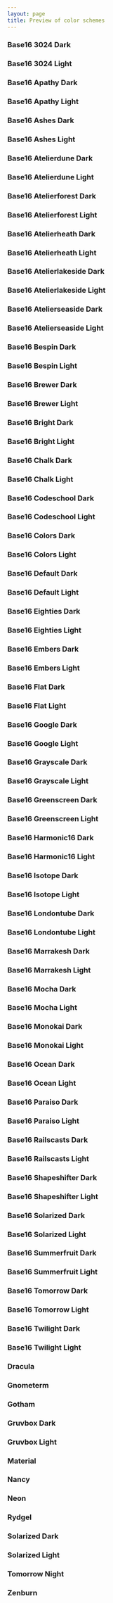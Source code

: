 ```yaml
---
layout: page
title: Preview of color schemes
---
```

<h3 id="base16-3024-dark">Base16 3024 Dark</h3>
<div class="preview-color-block">
<div class="preview-color-row">
<div class="preview-color" style="background-color:#a5a2a2"></div>
<div class="preview-color" style="background-color:#090300"></div>
<div class="preview-color" style="background-color:#db2d20"></div>
<div class="preview-color" style="background-color:#01a252"></div>
<div class="preview-color" style="background-color:#fded02"></div>
<div class="preview-color" style="background-color:#01a0e4"></div>
<div class="preview-color" style="background-color:#a16a94"></div>
<div class="preview-color" style="background-color:#b5e4f4"></div>
</div>
<div class="preview-color-row">
<div class="preview-color" style="background-color:#090300"></div>
<div class="preview-color" style="background-color:#5c5855"></div>
<div class="preview-color" style="background-color:#db2d20"></div>
<div class="preview-color" style="background-color:#01a252"></div>
<div class="preview-color" style="background-color:#fded02"></div>
<div class="preview-color" style="background-color:#01a0e4"></div>
<div class="preview-color" style="background-color:#a16a94"></div>
<div class="preview-color" style="background-color:#b5e4f4"></div>
</div>
</div>
<h3 id="base16-3024-light">Base16 3024 Light</h3>
<div class="preview-color-block">
<div class="preview-color-row">
<div class="preview-color" style="background-color:#4a4543"></div>
<div class="preview-color" style="background-color:#090300"></div>
<div class="preview-color" style="background-color:#db2d20"></div>
<div class="preview-color" style="background-color:#01a252"></div>
<div class="preview-color" style="background-color:#fded02"></div>
<div class="preview-color" style="background-color:#01a0e4"></div>
<div class="preview-color" style="background-color:#a16a94"></div>
<div class="preview-color" style="background-color:#b5e4f4"></div>
</div>
<div class="preview-color-row">
<div class="preview-color" style="background-color:#f7f7f7"></div>
<div class="preview-color" style="background-color:#5c5855"></div>
<div class="preview-color" style="background-color:#db2d20"></div>
<div class="preview-color" style="background-color:#01a252"></div>
<div class="preview-color" style="background-color:#fded02"></div>
<div class="preview-color" style="background-color:#01a0e4"></div>
<div class="preview-color" style="background-color:#a16a94"></div>
<div class="preview-color" style="background-color:#b5e4f4"></div>
</div>
</div>
<h3 id="base16-apathy-dark">Base16 Apathy Dark</h3>
<div class="preview-color-block">
<div class="preview-color-row">
<div class="preview-color" style="background-color:#81B5AC"></div>
<div class="preview-color" style="background-color:#031A16"></div>
<div class="preview-color" style="background-color:#3E9688"></div>
<div class="preview-color" style="background-color:#883E96"></div>
<div class="preview-color" style="background-color:#3E4C96"></div>
<div class="preview-color" style="background-color:#96883E"></div>
<div class="preview-color" style="background-color:#4C963E"></div>
<div class="preview-color" style="background-color:#963E4C"></div>
</div>
<div class="preview-color-row">
<div class="preview-color" style="background-color:#031A16"></div>
<div class="preview-color" style="background-color:#2B685E"></div>
<div class="preview-color" style="background-color:#3E9688"></div>
<div class="preview-color" style="background-color:#883E96"></div>
<div class="preview-color" style="background-color:#3E4C96"></div>
<div class="preview-color" style="background-color:#96883E"></div>
<div class="preview-color" style="background-color:#4C963E"></div>
<div class="preview-color" style="background-color:#963E4C"></div>
</div>
</div>
<h3 id="base16-apathy-light">Base16 Apathy Light</h3>
<div class="preview-color-block">
<div class="preview-color-row">
<div class="preview-color" style="background-color:#184E45"></div>
<div class="preview-color" style="background-color:#031A16"></div>
<div class="preview-color" style="background-color:#3E9688"></div>
<div class="preview-color" style="background-color:#883E96"></div>
<div class="preview-color" style="background-color:#3E4C96"></div>
<div class="preview-color" style="background-color:#96883E"></div>
<div class="preview-color" style="background-color:#4C963E"></div>
<div class="preview-color" style="background-color:#963E4C"></div>
</div>
<div class="preview-color-row">
<div class="preview-color" style="background-color:#D2E7E4"></div>
<div class="preview-color" style="background-color:#2B685E"></div>
<div class="preview-color" style="background-color:#3E9688"></div>
<div class="preview-color" style="background-color:#883E96"></div>
<div class="preview-color" style="background-color:#3E4C96"></div>
<div class="preview-color" style="background-color:#96883E"></div>
<div class="preview-color" style="background-color:#4C963E"></div>
<div class="preview-color" style="background-color:#963E4C"></div>
</div>
</div>
<h3 id="base16-ashes-dark">Base16 Ashes Dark</h3>
<div class="preview-color-block">
<div class="preview-color-row">
<div class="preview-color" style="background-color:#C7CCD1"></div>
<div class="preview-color" style="background-color:#1C2023"></div>
<div class="preview-color" style="background-color:#C7AE95"></div>
<div class="preview-color" style="background-color:#95C7AE"></div>
<div class="preview-color" style="background-color:#AEC795"></div>
<div class="preview-color" style="background-color:#AE95C7"></div>
<div class="preview-color" style="background-color:#C795AE"></div>
<div class="preview-color" style="background-color:#95AEC7"></div>
</div>
<div class="preview-color-row">
<div class="preview-color" style="background-color:#1C2023"></div>
<div class="preview-color" style="background-color:#747C84"></div>
<div class="preview-color" style="background-color:#C7AE95"></div>
<div class="preview-color" style="background-color:#95C7AE"></div>
<div class="preview-color" style="background-color:#AEC795"></div>
<div class="preview-color" style="background-color:#AE95C7"></div>
<div class="preview-color" style="background-color:#C795AE"></div>
<div class="preview-color" style="background-color:#95AEC7"></div>
</div>
</div>
<h3 id="base16-ashes-light">Base16 Ashes Light</h3>
<div class="preview-color-block">
<div class="preview-color-row">
<div class="preview-color" style="background-color:#565E65"></div>
<div class="preview-color" style="background-color:#1C2023"></div>
<div class="preview-color" style="background-color:#C7AE95"></div>
<div class="preview-color" style="background-color:#95C7AE"></div>
<div class="preview-color" style="background-color:#AEC795"></div>
<div class="preview-color" style="background-color:#AE95C7"></div>
<div class="preview-color" style="background-color:#C795AE"></div>
<div class="preview-color" style="background-color:#95AEC7"></div>
</div>
<div class="preview-color-row">
<div class="preview-color" style="background-color:#F3F4F5"></div>
<div class="preview-color" style="background-color:#747C84"></div>
<div class="preview-color" style="background-color:#C7AE95"></div>
<div class="preview-color" style="background-color:#95C7AE"></div>
<div class="preview-color" style="background-color:#AEC795"></div>
<div class="preview-color" style="background-color:#AE95C7"></div>
<div class="preview-color" style="background-color:#C795AE"></div>
<div class="preview-color" style="background-color:#95AEC7"></div>
</div>
</div>
<h3 id="base16-atelierdune-dark">Base16 Atelierdune Dark</h3>
<div class="preview-color-block">
<div class="preview-color-row">
<div class="preview-color" style="background-color:#a6a28c"></div>
<div class="preview-color" style="background-color:#20201d"></div>
<div class="preview-color" style="background-color:#d73737"></div>
<div class="preview-color" style="background-color:#60ac39"></div>
<div class="preview-color" style="background-color:#cfb017"></div>
<div class="preview-color" style="background-color:#6684e1"></div>
<div class="preview-color" style="background-color:#b854d4"></div>
<div class="preview-color" style="background-color:#1fad83"></div>
</div>
<div class="preview-color-row">
<div class="preview-color" style="background-color:#20201d"></div>
<div class="preview-color" style="background-color:#7d7a68"></div>
<div class="preview-color" style="background-color:#d73737"></div>
<div class="preview-color" style="background-color:#60ac39"></div>
<div class="preview-color" style="background-color:#cfb017"></div>
<div class="preview-color" style="background-color:#6684e1"></div>
<div class="preview-color" style="background-color:#b854d4"></div>
<div class="preview-color" style="background-color:#1fad83"></div>
</div>
</div>
<h3 id="base16-atelierdune-light">Base16 Atelierdune Light</h3>
<div class="preview-color-block">
<div class="preview-color-row">
<div class="preview-color" style="background-color:#6e6b5e"></div>
<div class="preview-color" style="background-color:#20201d"></div>
<div class="preview-color" style="background-color:#d73737"></div>
<div class="preview-color" style="background-color:#60ac39"></div>
<div class="preview-color" style="background-color:#cfb017"></div>
<div class="preview-color" style="background-color:#6684e1"></div>
<div class="preview-color" style="background-color:#b854d4"></div>
<div class="preview-color" style="background-color:#1fad83"></div>
</div>
<div class="preview-color-row">
<div class="preview-color" style="background-color:#fefbec"></div>
<div class="preview-color" style="background-color:#7d7a68"></div>
<div class="preview-color" style="background-color:#d73737"></div>
<div class="preview-color" style="background-color:#60ac39"></div>
<div class="preview-color" style="background-color:#cfb017"></div>
<div class="preview-color" style="background-color:#6684e1"></div>
<div class="preview-color" style="background-color:#b854d4"></div>
<div class="preview-color" style="background-color:#1fad83"></div>
</div>
</div>
<h3 id="base16-atelierforest-dark">Base16 Atelierforest Dark</h3>
<div class="preview-color-block">
<div class="preview-color-row">
<div class="preview-color" style="background-color:#a8a19f"></div>
<div class="preview-color" style="background-color:#1b1918"></div>
<div class="preview-color" style="background-color:#f22c40"></div>
<div class="preview-color" style="background-color:#5ab738"></div>
<div class="preview-color" style="background-color:#d5911a"></div>
<div class="preview-color" style="background-color:#407ee7"></div>
<div class="preview-color" style="background-color:#6666ea"></div>
<div class="preview-color" style="background-color:#00ad9c"></div>
</div>
<div class="preview-color-row">
<div class="preview-color" style="background-color:#1b1918"></div>
<div class="preview-color" style="background-color:#766e6b"></div>
<div class="preview-color" style="background-color:#f22c40"></div>
<div class="preview-color" style="background-color:#5ab738"></div>
<div class="preview-color" style="background-color:#d5911a"></div>
<div class="preview-color" style="background-color:#407ee7"></div>
<div class="preview-color" style="background-color:#6666ea"></div>
<div class="preview-color" style="background-color:#00ad9c"></div>
</div>
</div>
<h3 id="base16-atelierforest-light">Base16 Atelierforest Light</h3>
<div class="preview-color-block">
<div class="preview-color-row">
<div class="preview-color" style="background-color:#68615e"></div>
<div class="preview-color" style="background-color:#1b1918"></div>
<div class="preview-color" style="background-color:#f22c40"></div>
<div class="preview-color" style="background-color:#5ab738"></div>
<div class="preview-color" style="background-color:#d5911a"></div>
<div class="preview-color" style="background-color:#407ee7"></div>
<div class="preview-color" style="background-color:#6666ea"></div>
<div class="preview-color" style="background-color:#00ad9c"></div>
</div>
<div class="preview-color-row">
<div class="preview-color" style="background-color:#f1efee"></div>
<div class="preview-color" style="background-color:#766e6b"></div>
<div class="preview-color" style="background-color:#f22c40"></div>
<div class="preview-color" style="background-color:#5ab738"></div>
<div class="preview-color" style="background-color:#d5911a"></div>
<div class="preview-color" style="background-color:#407ee7"></div>
<div class="preview-color" style="background-color:#6666ea"></div>
<div class="preview-color" style="background-color:#00ad9c"></div>
</div>
</div>
<h3 id="base16-atelierheath-dark">Base16 Atelierheath Dark</h3>
<div class="preview-color-block">
<div class="preview-color-row">
<div class="preview-color" style="background-color:#ab9bab"></div>
<div class="preview-color" style="background-color:#1b181b"></div>
<div class="preview-color" style="background-color:#ca402b"></div>
<div class="preview-color" style="background-color:#379a37"></div>
<div class="preview-color" style="background-color:#bb8a35"></div>
<div class="preview-color" style="background-color:#516aec"></div>
<div class="preview-color" style="background-color:#7b59c0"></div>
<div class="preview-color" style="background-color:#159393"></div>
</div>
<div class="preview-color-row">
<div class="preview-color" style="background-color:#1b181b"></div>
<div class="preview-color" style="background-color:#776977"></div>
<div class="preview-color" style="background-color:#ca402b"></div>
<div class="preview-color" style="background-color:#379a37"></div>
<div class="preview-color" style="background-color:#bb8a35"></div>
<div class="preview-color" style="background-color:#516aec"></div>
<div class="preview-color" style="background-color:#7b59c0"></div>
<div class="preview-color" style="background-color:#159393"></div>
</div>
</div>
<h3 id="base16-atelierheath-light">Base16 Atelierheath Light</h3>
<div class="preview-color-block">
<div class="preview-color-row">
<div class="preview-color" style="background-color:#695d69"></div>
<div class="preview-color" style="background-color:#1b181b"></div>
<div class="preview-color" style="background-color:#ca402b"></div>
<div class="preview-color" style="background-color:#379a37"></div>
<div class="preview-color" style="background-color:#bb8a35"></div>
<div class="preview-color" style="background-color:#516aec"></div>
<div class="preview-color" style="background-color:#7b59c0"></div>
<div class="preview-color" style="background-color:#159393"></div>
</div>
<div class="preview-color-row">
<div class="preview-color" style="background-color:#f7f3f7"></div>
<div class="preview-color" style="background-color:#776977"></div>
<div class="preview-color" style="background-color:#ca402b"></div>
<div class="preview-color" style="background-color:#379a37"></div>
<div class="preview-color" style="background-color:#bb8a35"></div>
<div class="preview-color" style="background-color:#516aec"></div>
<div class="preview-color" style="background-color:#7b59c0"></div>
<div class="preview-color" style="background-color:#159393"></div>
</div>
</div>
<h3 id="base16-atelierlakeside-dark">Base16 Atelierlakeside Dark</h3>
<div class="preview-color-block">
<div class="preview-color-row">
<div class="preview-color" style="background-color:#7ea2b4"></div>
<div class="preview-color" style="background-color:#161b1d"></div>
<div class="preview-color" style="background-color:#d22d72"></div>
<div class="preview-color" style="background-color:#568c3b"></div>
<div class="preview-color" style="background-color:#8a8a0f"></div>
<div class="preview-color" style="background-color:#257fad"></div>
<div class="preview-color" style="background-color:#5d5db1"></div>
<div class="preview-color" style="background-color:#2d8f6f"></div>
</div>
<div class="preview-color-row">
<div class="preview-color" style="background-color:#161b1d"></div>
<div class="preview-color" style="background-color:#5a7b8c"></div>
<div class="preview-color" style="background-color:#d22d72"></div>
<div class="preview-color" style="background-color:#568c3b"></div>
<div class="preview-color" style="background-color:#8a8a0f"></div>
<div class="preview-color" style="background-color:#257fad"></div>
<div class="preview-color" style="background-color:#5d5db1"></div>
<div class="preview-color" style="background-color:#2d8f6f"></div>
</div>
</div>
<h3 id="base16-atelierlakeside-light">Base16 Atelierlakeside Light</h3>
<div class="preview-color-block">
<div class="preview-color-row">
<div class="preview-color" style="background-color:#516d7b"></div>
<div class="preview-color" style="background-color:#161b1d"></div>
<div class="preview-color" style="background-color:#d22d72"></div>
<div class="preview-color" style="background-color:#568c3b"></div>
<div class="preview-color" style="background-color:#8a8a0f"></div>
<div class="preview-color" style="background-color:#257fad"></div>
<div class="preview-color" style="background-color:#5d5db1"></div>
<div class="preview-color" style="background-color:#2d8f6f"></div>
</div>
<div class="preview-color-row">
<div class="preview-color" style="background-color:#ebf8ff"></div>
<div class="preview-color" style="background-color:#5a7b8c"></div>
<div class="preview-color" style="background-color:#d22d72"></div>
<div class="preview-color" style="background-color:#568c3b"></div>
<div class="preview-color" style="background-color:#8a8a0f"></div>
<div class="preview-color" style="background-color:#257fad"></div>
<div class="preview-color" style="background-color:#5d5db1"></div>
<div class="preview-color" style="background-color:#2d8f6f"></div>
</div>
</div>
<h3 id="base16-atelierseaside-dark">Base16 Atelierseaside Dark</h3>
<div class="preview-color-block">
<div class="preview-color-row">
<div class="preview-color" style="background-color:#8ca68c"></div>
<div class="preview-color" style="background-color:#131513"></div>
<div class="preview-color" style="background-color:#e6193c"></div>
<div class="preview-color" style="background-color:#29a329"></div>
<div class="preview-color" style="background-color:#c3c322"></div>
<div class="preview-color" style="background-color:#3d62f5"></div>
<div class="preview-color" style="background-color:#ad2bee"></div>
<div class="preview-color" style="background-color:#1999b3"></div>
</div>
<div class="preview-color-row">
<div class="preview-color" style="background-color:#131513"></div>
<div class="preview-color" style="background-color:#687d68"></div>
<div class="preview-color" style="background-color:#e6193c"></div>
<div class="preview-color" style="background-color:#29a329"></div>
<div class="preview-color" style="background-color:#c3c322"></div>
<div class="preview-color" style="background-color:#3d62f5"></div>
<div class="preview-color" style="background-color:#ad2bee"></div>
<div class="preview-color" style="background-color:#1999b3"></div>
</div>
</div>
<h3 id="base16-atelierseaside-light">Base16 Atelierseaside Light</h3>
<div class="preview-color-block">
<div class="preview-color-row">
<div class="preview-color" style="background-color:#5e6e5e"></div>
<div class="preview-color" style="background-color:#131513"></div>
<div class="preview-color" style="background-color:#e6193c"></div>
<div class="preview-color" style="background-color:#29a329"></div>
<div class="preview-color" style="background-color:#c3c322"></div>
<div class="preview-color" style="background-color:#3d62f5"></div>
<div class="preview-color" style="background-color:#ad2bee"></div>
<div class="preview-color" style="background-color:#1999b3"></div>
</div>
<div class="preview-color-row">
<div class="preview-color" style="background-color:#f0fff0"></div>
<div class="preview-color" style="background-color:#687d68"></div>
<div class="preview-color" style="background-color:#e6193c"></div>
<div class="preview-color" style="background-color:#29a329"></div>
<div class="preview-color" style="background-color:#c3c322"></div>
<div class="preview-color" style="background-color:#3d62f5"></div>
<div class="preview-color" style="background-color:#ad2bee"></div>
<div class="preview-color" style="background-color:#1999b3"></div>
</div>
</div>
<h3 id="base16-bespin-dark">Base16 Bespin Dark</h3>
<div class="preview-color-block">
<div class="preview-color-row">
<div class="preview-color" style="background-color:#8a8986"></div>
<div class="preview-color" style="background-color:#28211c"></div>
<div class="preview-color" style="background-color:#cf6a4c"></div>
<div class="preview-color" style="background-color:#54be0d"></div>
<div class="preview-color" style="background-color:#f9ee98"></div>
<div class="preview-color" style="background-color:#5ea6ea"></div>
<div class="preview-color" style="background-color:#9b859d"></div>
<div class="preview-color" style="background-color:#afc4db"></div>
</div>
<div class="preview-color-row">
<div class="preview-color" style="background-color:#28211c"></div>
<div class="preview-color" style="background-color:#666666"></div>
<div class="preview-color" style="background-color:#cf6a4c"></div>
<div class="preview-color" style="background-color:#54be0d"></div>
<div class="preview-color" style="background-color:#f9ee98"></div>
<div class="preview-color" style="background-color:#5ea6ea"></div>
<div class="preview-color" style="background-color:#9b859d"></div>
<div class="preview-color" style="background-color:#afc4db"></div>
</div>
</div>
<h3 id="base16-bespin-light">Base16 Bespin Light</h3>
<div class="preview-color-block">
<div class="preview-color-row">
<div class="preview-color" style="background-color:#5e5d5c"></div>
<div class="preview-color" style="background-color:#28211c"></div>
<div class="preview-color" style="background-color:#cf6a4c"></div>
<div class="preview-color" style="background-color:#54be0d"></div>
<div class="preview-color" style="background-color:#f9ee98"></div>
<div class="preview-color" style="background-color:#5ea6ea"></div>
<div class="preview-color" style="background-color:#9b859d"></div>
<div class="preview-color" style="background-color:#afc4db"></div>
</div>
<div class="preview-color-row">
<div class="preview-color" style="background-color:#baae9e"></div>
<div class="preview-color" style="background-color:#666666"></div>
<div class="preview-color" style="background-color:#cf6a4c"></div>
<div class="preview-color" style="background-color:#54be0d"></div>
<div class="preview-color" style="background-color:#f9ee98"></div>
<div class="preview-color" style="background-color:#5ea6ea"></div>
<div class="preview-color" style="background-color:#9b859d"></div>
<div class="preview-color" style="background-color:#afc4db"></div>
</div>
</div>
<h3 id="base16-brewer-dark">Base16 Brewer Dark</h3>
<div class="preview-color-block">
<div class="preview-color-row">
<div class="preview-color" style="background-color:#b7b8b9"></div>
<div class="preview-color" style="background-color:#0c0d0e"></div>
<div class="preview-color" style="background-color:#e31a1c"></div>
<div class="preview-color" style="background-color:#31a354"></div>
<div class="preview-color" style="background-color:#dca060"></div>
<div class="preview-color" style="background-color:#3182bd"></div>
<div class="preview-color" style="background-color:#756bb1"></div>
<div class="preview-color" style="background-color:#80b1d3"></div>
</div>
<div class="preview-color-row">
<div class="preview-color" style="background-color:#0c0d0e"></div>
<div class="preview-color" style="background-color:#737475"></div>
<div class="preview-color" style="background-color:#e31a1c"></div>
<div class="preview-color" style="background-color:#31a354"></div>
<div class="preview-color" style="background-color:#dca060"></div>
<div class="preview-color" style="background-color:#3182bd"></div>
<div class="preview-color" style="background-color:#756bb1"></div>
<div class="preview-color" style="background-color:#80b1d3"></div>
</div>
</div>
<h3 id="base16-brewer-light">Base16 Brewer Light</h3>
<div class="preview-color-block">
<div class="preview-color-row">
<div class="preview-color" style="background-color:#515253"></div>
<div class="preview-color" style="background-color:#0c0d0e"></div>
<div class="preview-color" style="background-color:#e31a1c"></div>
<div class="preview-color" style="background-color:#31a354"></div>
<div class="preview-color" style="background-color:#dca060"></div>
<div class="preview-color" style="background-color:#3182bd"></div>
<div class="preview-color" style="background-color:#756bb1"></div>
<div class="preview-color" style="background-color:#80b1d3"></div>
</div>
<div class="preview-color-row">
<div class="preview-color" style="background-color:#fcfdfe"></div>
<div class="preview-color" style="background-color:#737475"></div>
<div class="preview-color" style="background-color:#e31a1c"></div>
<div class="preview-color" style="background-color:#31a354"></div>
<div class="preview-color" style="background-color:#dca060"></div>
<div class="preview-color" style="background-color:#3182bd"></div>
<div class="preview-color" style="background-color:#756bb1"></div>
<div class="preview-color" style="background-color:#80b1d3"></div>
</div>
</div>
<h3 id="base16-bright-dark">Base16 Bright Dark</h3>
<div class="preview-color-block">
<div class="preview-color-row">
<div class="preview-color" style="background-color:#e0e0e0"></div>
<div class="preview-color" style="background-color:#000000"></div>
<div class="preview-color" style="background-color:#fb0120"></div>
<div class="preview-color" style="background-color:#a1c659"></div>
<div class="preview-color" style="background-color:#fda331"></div>
<div class="preview-color" style="background-color:#6fb3d2"></div>
<div class="preview-color" style="background-color:#d381c3"></div>
<div class="preview-color" style="background-color:#76c7b7"></div>
</div>
<div class="preview-color-row">
<div class="preview-color" style="background-color:#000000"></div>
<div class="preview-color" style="background-color:#b0b0b0"></div>
<div class="preview-color" style="background-color:#fb0120"></div>
<div class="preview-color" style="background-color:#a1c659"></div>
<div class="preview-color" style="background-color:#fda331"></div>
<div class="preview-color" style="background-color:#6fb3d2"></div>
<div class="preview-color" style="background-color:#d381c3"></div>
<div class="preview-color" style="background-color:#76c7b7"></div>
</div>
</div>
<h3 id="base16-bright-light">Base16 Bright Light</h3>
<div class="preview-color-block">
<div class="preview-color-row">
<div class="preview-color" style="background-color:#505050"></div>
<div class="preview-color" style="background-color:#000000"></div>
<div class="preview-color" style="background-color:#fb0120"></div>
<div class="preview-color" style="background-color:#a1c659"></div>
<div class="preview-color" style="background-color:#fda331"></div>
<div class="preview-color" style="background-color:#6fb3d2"></div>
<div class="preview-color" style="background-color:#d381c3"></div>
<div class="preview-color" style="background-color:#76c7b7"></div>
</div>
<div class="preview-color-row">
<div class="preview-color" style="background-color:#ffffff"></div>
<div class="preview-color" style="background-color:#b0b0b0"></div>
<div class="preview-color" style="background-color:#fb0120"></div>
<div class="preview-color" style="background-color:#a1c659"></div>
<div class="preview-color" style="background-color:#fda331"></div>
<div class="preview-color" style="background-color:#6fb3d2"></div>
<div class="preview-color" style="background-color:#d381c3"></div>
<div class="preview-color" style="background-color:#76c7b7"></div>
</div>
</div>
<h3 id="base16-chalk-dark">Base16 Chalk Dark</h3>
<div class="preview-color-block">
<div class="preview-color-row">
<div class="preview-color" style="background-color:#d0d0d0"></div>
<div class="preview-color" style="background-color:#151515"></div>
<div class="preview-color" style="background-color:#fb9fb1"></div>
<div class="preview-color" style="background-color:#acc267"></div>
<div class="preview-color" style="background-color:#ddb26f"></div>
<div class="preview-color" style="background-color:#6fc2ef"></div>
<div class="preview-color" style="background-color:#e1a3ee"></div>
<div class="preview-color" style="background-color:#12cfc0"></div>
</div>
<div class="preview-color-row">
<div class="preview-color" style="background-color:#151515"></div>
<div class="preview-color" style="background-color:#505050"></div>
<div class="preview-color" style="background-color:#fb9fb1"></div>
<div class="preview-color" style="background-color:#acc267"></div>
<div class="preview-color" style="background-color:#ddb26f"></div>
<div class="preview-color" style="background-color:#6fc2ef"></div>
<div class="preview-color" style="background-color:#e1a3ee"></div>
<div class="preview-color" style="background-color:#12cfc0"></div>
</div>
</div>
<h3 id="base16-chalk-light">Base16 Chalk Light</h3>
<div class="preview-color-block">
<div class="preview-color-row">
<div class="preview-color" style="background-color:#303030"></div>
<div class="preview-color" style="background-color:#151515"></div>
<div class="preview-color" style="background-color:#fb9fb1"></div>
<div class="preview-color" style="background-color:#acc267"></div>
<div class="preview-color" style="background-color:#ddb26f"></div>
<div class="preview-color" style="background-color:#6fc2ef"></div>
<div class="preview-color" style="background-color:#e1a3ee"></div>
<div class="preview-color" style="background-color:#12cfc0"></div>
</div>
<div class="preview-color-row">
<div class="preview-color" style="background-color:#f5f5f5"></div>
<div class="preview-color" style="background-color:#505050"></div>
<div class="preview-color" style="background-color:#fb9fb1"></div>
<div class="preview-color" style="background-color:#acc267"></div>
<div class="preview-color" style="background-color:#ddb26f"></div>
<div class="preview-color" style="background-color:#6fc2ef"></div>
<div class="preview-color" style="background-color:#e1a3ee"></div>
<div class="preview-color" style="background-color:#12cfc0"></div>
</div>
</div>
<h3 id="base16-codeschool-dark">Base16 Codeschool Dark</h3>
<div class="preview-color-block">
<div class="preview-color-row">
<div class="preview-color" style="background-color:#9ea7a6"></div>
<div class="preview-color" style="background-color:#232c31"></div>
<div class="preview-color" style="background-color:#2a5491"></div>
<div class="preview-color" style="background-color:#237986"></div>
<div class="preview-color" style="background-color:#a03b1e"></div>
<div class="preview-color" style="background-color:#484d79"></div>
<div class="preview-color" style="background-color:#c59820"></div>
<div class="preview-color" style="background-color:#b02f30"></div>
</div>
<div class="preview-color-row">
<div class="preview-color" style="background-color:#232c31"></div>
<div class="preview-color" style="background-color:#3f4944"></div>
<div class="preview-color" style="background-color:#2a5491"></div>
<div class="preview-color" style="background-color:#237986"></div>
<div class="preview-color" style="background-color:#a03b1e"></div>
<div class="preview-color" style="background-color:#484d79"></div>
<div class="preview-color" style="background-color:#c59820"></div>
<div class="preview-color" style="background-color:#b02f30"></div>
</div>
</div>
<h3 id="base16-codeschool-light">Base16 Codeschool Light</h3>
<div class="preview-color-block">
<div class="preview-color-row">
<div class="preview-color" style="background-color:#2a343a"></div>
<div class="preview-color" style="background-color:#232c31"></div>
<div class="preview-color" style="background-color:#2a5491"></div>
<div class="preview-color" style="background-color:#237986"></div>
<div class="preview-color" style="background-color:#a03b1e"></div>
<div class="preview-color" style="background-color:#484d79"></div>
<div class="preview-color" style="background-color:#c59820"></div>
<div class="preview-color" style="background-color:#b02f30"></div>
</div>
<div class="preview-color-row">
<div class="preview-color" style="background-color:#b5d8f6"></div>
<div class="preview-color" style="background-color:#3f4944"></div>
<div class="preview-color" style="background-color:#2a5491"></div>
<div class="preview-color" style="background-color:#237986"></div>
<div class="preview-color" style="background-color:#a03b1e"></div>
<div class="preview-color" style="background-color:#484d79"></div>
<div class="preview-color" style="background-color:#c59820"></div>
<div class="preview-color" style="background-color:#b02f30"></div>
</div>
</div>
<h3 id="base16-colors-dark">Base16 Colors Dark</h3>
<div class="preview-color-block">
<div class="preview-color-row">
<div class="preview-color" style="background-color:#bbbbbb"></div>
<div class="preview-color" style="background-color:#111111"></div>
<div class="preview-color" style="background-color:#ff4136"></div>
<div class="preview-color" style="background-color:#2ecc40"></div>
<div class="preview-color" style="background-color:#ffdc00"></div>
<div class="preview-color" style="background-color:#0074d9"></div>
<div class="preview-color" style="background-color:#b10dc9"></div>
<div class="preview-color" style="background-color:#7fdbff"></div>
</div>
<div class="preview-color-row">
<div class="preview-color" style="background-color:#111111"></div>
<div class="preview-color" style="background-color:#777777"></div>
<div class="preview-color" style="background-color:#ff4136"></div>
<div class="preview-color" style="background-color:#2ecc40"></div>
<div class="preview-color" style="background-color:#ffdc00"></div>
<div class="preview-color" style="background-color:#0074d9"></div>
<div class="preview-color" style="background-color:#b10dc9"></div>
<div class="preview-color" style="background-color:#7fdbff"></div>
</div>
</div>
<h3 id="base16-colors-light">Base16 Colors Light</h3>
<div class="preview-color-block">
<div class="preview-color-row">
<div class="preview-color" style="background-color:#555555"></div>
<div class="preview-color" style="background-color:#111111"></div>
<div class="preview-color" style="background-color:#ff4136"></div>
<div class="preview-color" style="background-color:#2ecc40"></div>
<div class="preview-color" style="background-color:#ffdc00"></div>
<div class="preview-color" style="background-color:#0074d9"></div>
<div class="preview-color" style="background-color:#b10dc9"></div>
<div class="preview-color" style="background-color:#7fdbff"></div>
</div>
<div class="preview-color-row">
<div class="preview-color" style="background-color:#ffffff"></div>
<div class="preview-color" style="background-color:#777777"></div>
<div class="preview-color" style="background-color:#ff4136"></div>
<div class="preview-color" style="background-color:#2ecc40"></div>
<div class="preview-color" style="background-color:#ffdc00"></div>
<div class="preview-color" style="background-color:#0074d9"></div>
<div class="preview-color" style="background-color:#b10dc9"></div>
<div class="preview-color" style="background-color:#7fdbff"></div>
</div>
</div>
<h3 id="base16-default-dark">Base16 Default Dark</h3>
<div class="preview-color-block">
<div class="preview-color-row">
<div class="preview-color" style="background-color:#d8d8d8"></div>
<div class="preview-color" style="background-color:#181818"></div>
<div class="preview-color" style="background-color:#ab4642"></div>
<div class="preview-color" style="background-color:#a1b56c"></div>
<div class="preview-color" style="background-color:#f7ca88"></div>
<div class="preview-color" style="background-color:#7cafc2"></div>
<div class="preview-color" style="background-color:#ba8baf"></div>
<div class="preview-color" style="background-color:#86c1b9"></div>
</div>
<div class="preview-color-row">
<div class="preview-color" style="background-color:#181818"></div>
<div class="preview-color" style="background-color:#585858"></div>
<div class="preview-color" style="background-color:#ab4642"></div>
<div class="preview-color" style="background-color:#a1b56c"></div>
<div class="preview-color" style="background-color:#f7ca88"></div>
<div class="preview-color" style="background-color:#7cafc2"></div>
<div class="preview-color" style="background-color:#ba8baf"></div>
<div class="preview-color" style="background-color:#86c1b9"></div>
</div>
</div>
<h3 id="base16-default-light">Base16 Default Light</h3>
<div class="preview-color-block">
<div class="preview-color-row">
<div class="preview-color" style="background-color:#383838"></div>
<div class="preview-color" style="background-color:#181818"></div>
<div class="preview-color" style="background-color:#ab4642"></div>
<div class="preview-color" style="background-color:#a1b56c"></div>
<div class="preview-color" style="background-color:#f7ca88"></div>
<div class="preview-color" style="background-color:#7cafc2"></div>
<div class="preview-color" style="background-color:#ba8baf"></div>
<div class="preview-color" style="background-color:#86c1b9"></div>
</div>
<div class="preview-color-row">
<div class="preview-color" style="background-color:#f8f8f8"></div>
<div class="preview-color" style="background-color:#585858"></div>
<div class="preview-color" style="background-color:#ab4642"></div>
<div class="preview-color" style="background-color:#a1b56c"></div>
<div class="preview-color" style="background-color:#f7ca88"></div>
<div class="preview-color" style="background-color:#7cafc2"></div>
<div class="preview-color" style="background-color:#ba8baf"></div>
<div class="preview-color" style="background-color:#86c1b9"></div>
</div>
</div>
<h3 id="base16-eighties-dark">Base16 Eighties Dark</h3>
<div class="preview-color-block">
<div class="preview-color-row">
<div class="preview-color" style="background-color:#d3d0c8"></div>
<div class="preview-color" style="background-color:#2d2d2d"></div>
<div class="preview-color" style="background-color:#f2777a"></div>
<div class="preview-color" style="background-color:#99cc99"></div>
<div class="preview-color" style="background-color:#ffcc66"></div>
<div class="preview-color" style="background-color:#6699cc"></div>
<div class="preview-color" style="background-color:#cc99cc"></div>
<div class="preview-color" style="background-color:#66cccc"></div>
</div>
<div class="preview-color-row">
<div class="preview-color" style="background-color:#2d2d2d"></div>
<div class="preview-color" style="background-color:#747369"></div>
<div class="preview-color" style="background-color:#f2777a"></div>
<div class="preview-color" style="background-color:#99cc99"></div>
<div class="preview-color" style="background-color:#ffcc66"></div>
<div class="preview-color" style="background-color:#6699cc"></div>
<div class="preview-color" style="background-color:#cc99cc"></div>
<div class="preview-color" style="background-color:#66cccc"></div>
</div>
</div>
<h3 id="base16-eighties-light">Base16 Eighties Light</h3>
<div class="preview-color-block">
<div class="preview-color-row">
<div class="preview-color" style="background-color:#515151"></div>
<div class="preview-color" style="background-color:#2d2d2d"></div>
<div class="preview-color" style="background-color:#f2777a"></div>
<div class="preview-color" style="background-color:#99cc99"></div>
<div class="preview-color" style="background-color:#ffcc66"></div>
<div class="preview-color" style="background-color:#6699cc"></div>
<div class="preview-color" style="background-color:#cc99cc"></div>
<div class="preview-color" style="background-color:#66cccc"></div>
</div>
<div class="preview-color-row">
<div class="preview-color" style="background-color:#f2f0ec"></div>
<div class="preview-color" style="background-color:#747369"></div>
<div class="preview-color" style="background-color:#f2777a"></div>
<div class="preview-color" style="background-color:#99cc99"></div>
<div class="preview-color" style="background-color:#ffcc66"></div>
<div class="preview-color" style="background-color:#6699cc"></div>
<div class="preview-color" style="background-color:#cc99cc"></div>
<div class="preview-color" style="background-color:#66cccc"></div>
</div>
</div>
<h3 id="base16-embers-dark">Base16 Embers Dark</h3>
<div class="preview-color-block">
<div class="preview-color-row">
<div class="preview-color" style="background-color:#A39A90"></div>
<div class="preview-color" style="background-color:#16130F"></div>
<div class="preview-color" style="background-color:#826D57"></div>
<div class="preview-color" style="background-color:#57826D"></div>
<div class="preview-color" style="background-color:#6D8257"></div>
<div class="preview-color" style="background-color:#6D5782"></div>
<div class="preview-color" style="background-color:#82576D"></div>
<div class="preview-color" style="background-color:#576D82"></div>
</div>
<div class="preview-color-row">
<div class="preview-color" style="background-color:#16130F"></div>
<div class="preview-color" style="background-color:#5A5047"></div>
<div class="preview-color" style="background-color:#826D57"></div>
<div class="preview-color" style="background-color:#57826D"></div>
<div class="preview-color" style="background-color:#6D8257"></div>
<div class="preview-color" style="background-color:#6D5782"></div>
<div class="preview-color" style="background-color:#82576D"></div>
<div class="preview-color" style="background-color:#576D82"></div>
</div>
</div>
<h3 id="base16-embers-light">Base16 Embers Light</h3>
<div class="preview-color-block">
<div class="preview-color-row">
<div class="preview-color" style="background-color:#433B32"></div>
<div class="preview-color" style="background-color:#16130F"></div>
<div class="preview-color" style="background-color:#826D57"></div>
<div class="preview-color" style="background-color:#57826D"></div>
<div class="preview-color" style="background-color:#6D8257"></div>
<div class="preview-color" style="background-color:#6D5782"></div>
<div class="preview-color" style="background-color:#82576D"></div>
<div class="preview-color" style="background-color:#576D82"></div>
</div>
<div class="preview-color-row">
<div class="preview-color" style="background-color:#DBD6D1"></div>
<div class="preview-color" style="background-color:#5A5047"></div>
<div class="preview-color" style="background-color:#826D57"></div>
<div class="preview-color" style="background-color:#57826D"></div>
<div class="preview-color" style="background-color:#6D8257"></div>
<div class="preview-color" style="background-color:#6D5782"></div>
<div class="preview-color" style="background-color:#82576D"></div>
<div class="preview-color" style="background-color:#576D82"></div>
</div>
</div>
<h3 id="base16-flat-dark">Base16 Flat Dark</h3>
<div class="preview-color-block">
<div class="preview-color-row">
<div class="preview-color" style="background-color:#e0e0e0"></div>
<div class="preview-color" style="background-color:#2C3E50"></div>
<div class="preview-color" style="background-color:#E74C3C"></div>
<div class="preview-color" style="background-color:#2ECC71"></div>
<div class="preview-color" style="background-color:#F1C40F"></div>
<div class="preview-color" style="background-color:#3498DB"></div>
<div class="preview-color" style="background-color:#9B59B6"></div>
<div class="preview-color" style="background-color:#1ABC9C"></div>
</div>
<div class="preview-color-row">
<div class="preview-color" style="background-color:#2C3E50"></div>
<div class="preview-color" style="background-color:#95A5A6"></div>
<div class="preview-color" style="background-color:#E74C3C"></div>
<div class="preview-color" style="background-color:#2ECC71"></div>
<div class="preview-color" style="background-color:#F1C40F"></div>
<div class="preview-color" style="background-color:#3498DB"></div>
<div class="preview-color" style="background-color:#9B59B6"></div>
<div class="preview-color" style="background-color:#1ABC9C"></div>
</div>
</div>
<h3 id="base16-flat-light">Base16 Flat Light</h3>
<div class="preview-color-block">
<div class="preview-color-row">
<div class="preview-color" style="background-color:#7F8C8D"></div>
<div class="preview-color" style="background-color:#2C3E50"></div>
<div class="preview-color" style="background-color:#E74C3C"></div>
<div class="preview-color" style="background-color:#2ECC71"></div>
<div class="preview-color" style="background-color:#F1C40F"></div>
<div class="preview-color" style="background-color:#3498DB"></div>
<div class="preview-color" style="background-color:#9B59B6"></div>
<div class="preview-color" style="background-color:#1ABC9C"></div>
</div>
<div class="preview-color-row">
<div class="preview-color" style="background-color:#ECF0F1"></div>
<div class="preview-color" style="background-color:#95A5A6"></div>
<div class="preview-color" style="background-color:#E74C3C"></div>
<div class="preview-color" style="background-color:#2ECC71"></div>
<div class="preview-color" style="background-color:#F1C40F"></div>
<div class="preview-color" style="background-color:#3498DB"></div>
<div class="preview-color" style="background-color:#9B59B6"></div>
<div class="preview-color" style="background-color:#1ABC9C"></div>
</div>
</div>
<h3 id="base16-google-dark">Base16 Google Dark</h3>
<div class="preview-color-block">
<div class="preview-color-row">
<div class="preview-color" style="background-color:#c5c8c6"></div>
<div class="preview-color" style="background-color:#1d1f21"></div>
<div class="preview-color" style="background-color:#CC342B"></div>
<div class="preview-color" style="background-color:#198844"></div>
<div class="preview-color" style="background-color:#FBA922"></div>
<div class="preview-color" style="background-color:#3971ED"></div>
<div class="preview-color" style="background-color:#A36AC7"></div>
<div class="preview-color" style="background-color:#3971ED"></div>
</div>
<div class="preview-color-row">
<div class="preview-color" style="background-color:#1d1f21"></div>
<div class="preview-color" style="background-color:#969896"></div>
<div class="preview-color" style="background-color:#CC342B"></div>
<div class="preview-color" style="background-color:#198844"></div>
<div class="preview-color" style="background-color:#FBA922"></div>
<div class="preview-color" style="background-color:#3971ED"></div>
<div class="preview-color" style="background-color:#A36AC7"></div>
<div class="preview-color" style="background-color:#3971ED"></div>
</div>
</div>
<h3 id="base16-google-light">Base16 Google Light</h3>
<div class="preview-color-block">
<div class="preview-color-row">
<div class="preview-color" style="background-color:#373b41"></div>
<div class="preview-color" style="background-color:#1d1f21"></div>
<div class="preview-color" style="background-color:#CC342B"></div>
<div class="preview-color" style="background-color:#198844"></div>
<div class="preview-color" style="background-color:#FBA922"></div>
<div class="preview-color" style="background-color:#3971ED"></div>
<div class="preview-color" style="background-color:#A36AC7"></div>
<div class="preview-color" style="background-color:#3971ED"></div>
</div>
<div class="preview-color-row">
<div class="preview-color" style="background-color:#ffffff"></div>
<div class="preview-color" style="background-color:#969896"></div>
<div class="preview-color" style="background-color:#CC342B"></div>
<div class="preview-color" style="background-color:#198844"></div>
<div class="preview-color" style="background-color:#FBA922"></div>
<div class="preview-color" style="background-color:#3971ED"></div>
<div class="preview-color" style="background-color:#A36AC7"></div>
<div class="preview-color" style="background-color:#3971ED"></div>
</div>
</div>
<h3 id="base16-grayscale-dark">Base16 Grayscale Dark</h3>
<div class="preview-color-block">
<div class="preview-color-row">
<div class="preview-color" style="background-color:#b9b9b9"></div>
<div class="preview-color" style="background-color:#101010"></div>
<div class="preview-color" style="background-color:#7c7c7c"></div>
<div class="preview-color" style="background-color:#8e8e8e"></div>
<div class="preview-color" style="background-color:#a0a0a0"></div>
<div class="preview-color" style="background-color:#686868"></div>
<div class="preview-color" style="background-color:#747474"></div>
<div class="preview-color" style="background-color:#868686"></div>
</div>
<div class="preview-color-row">
<div class="preview-color" style="background-color:#101010"></div>
<div class="preview-color" style="background-color:#525252"></div>
<div class="preview-color" style="background-color:#7c7c7c"></div>
<div class="preview-color" style="background-color:#8e8e8e"></div>
<div class="preview-color" style="background-color:#a0a0a0"></div>
<div class="preview-color" style="background-color:#686868"></div>
<div class="preview-color" style="background-color:#747474"></div>
<div class="preview-color" style="background-color:#868686"></div>
</div>
</div>
<h3 id="base16-grayscale-light">Base16 Grayscale Light</h3>
<div class="preview-color-block">
<div class="preview-color-row">
<div class="preview-color" style="background-color:#464646"></div>
<div class="preview-color" style="background-color:#101010"></div>
<div class="preview-color" style="background-color:#7c7c7c"></div>
<div class="preview-color" style="background-color:#8e8e8e"></div>
<div class="preview-color" style="background-color:#a0a0a0"></div>
<div class="preview-color" style="background-color:#686868"></div>
<div class="preview-color" style="background-color:#747474"></div>
<div class="preview-color" style="background-color:#868686"></div>
</div>
<div class="preview-color-row">
<div class="preview-color" style="background-color:#f7f7f7"></div>
<div class="preview-color" style="background-color:#525252"></div>
<div class="preview-color" style="background-color:#7c7c7c"></div>
<div class="preview-color" style="background-color:#8e8e8e"></div>
<div class="preview-color" style="background-color:#a0a0a0"></div>
<div class="preview-color" style="background-color:#686868"></div>
<div class="preview-color" style="background-color:#747474"></div>
<div class="preview-color" style="background-color:#868686"></div>
</div>
</div>
<h3 id="base16-greenscreen-dark">Base16 Greenscreen Dark</h3>
<div class="preview-color-block">
<div class="preview-color-row">
<div class="preview-color" style="background-color:#00bb00"></div>
<div class="preview-color" style="background-color:#001100"></div>
<div class="preview-color" style="background-color:#007700"></div>
<div class="preview-color" style="background-color:#00bb00"></div>
<div class="preview-color" style="background-color:#007700"></div>
<div class="preview-color" style="background-color:#009900"></div>
<div class="preview-color" style="background-color:#00bb00"></div>
<div class="preview-color" style="background-color:#005500"></div>
</div>
<div class="preview-color-row">
<div class="preview-color" style="background-color:#001100"></div>
<div class="preview-color" style="background-color:#007700"></div>
<div class="preview-color" style="background-color:#007700"></div>
<div class="preview-color" style="background-color:#00bb00"></div>
<div class="preview-color" style="background-color:#007700"></div>
<div class="preview-color" style="background-color:#009900"></div>
<div class="preview-color" style="background-color:#00bb00"></div>
<div class="preview-color" style="background-color:#005500"></div>
</div>
</div>
<h3 id="base16-greenscreen-light">Base16 Greenscreen Light</h3>
<div class="preview-color-block">
<div class="preview-color-row">
<div class="preview-color" style="background-color:#005500"></div>
<div class="preview-color" style="background-color:#001100"></div>
<div class="preview-color" style="background-color:#007700"></div>
<div class="preview-color" style="background-color:#00bb00"></div>
<div class="preview-color" style="background-color:#007700"></div>
<div class="preview-color" style="background-color:#009900"></div>
<div class="preview-color" style="background-color:#00bb00"></div>
<div class="preview-color" style="background-color:#005500"></div>
</div>
<div class="preview-color-row">
<div class="preview-color" style="background-color:#00ff00"></div>
<div class="preview-color" style="background-color:#007700"></div>
<div class="preview-color" style="background-color:#007700"></div>
<div class="preview-color" style="background-color:#00bb00"></div>
<div class="preview-color" style="background-color:#007700"></div>
<div class="preview-color" style="background-color:#009900"></div>
<div class="preview-color" style="background-color:#00bb00"></div>
<div class="preview-color" style="background-color:#005500"></div>
</div>
</div>
<h3 id="base16-harmonic16-dark">Base16 Harmonic16 Dark</h3>
<div class="preview-color-block">
<div class="preview-color-row">
<div class="preview-color" style="background-color:#cbd6e2"></div>
<div class="preview-color" style="background-color:#0b1c2c"></div>
<div class="preview-color" style="background-color:#bf8b56"></div>
<div class="preview-color" style="background-color:#56bf8b"></div>
<div class="preview-color" style="background-color:#8bbf56"></div>
<div class="preview-color" style="background-color:#8b56bf"></div>
<div class="preview-color" style="background-color:#bf568b"></div>
<div class="preview-color" style="background-color:#568bbf"></div>
</div>
<div class="preview-color-row">
<div class="preview-color" style="background-color:#0b1c2c"></div>
<div class="preview-color" style="background-color:#627e99"></div>
<div class="preview-color" style="background-color:#bf8b56"></div>
<div class="preview-color" style="background-color:#56bf8b"></div>
<div class="preview-color" style="background-color:#8bbf56"></div>
<div class="preview-color" style="background-color:#8b56bf"></div>
<div class="preview-color" style="background-color:#bf568b"></div>
<div class="preview-color" style="background-color:#568bbf"></div>
</div>
</div>
<h3 id="base16-harmonic16-light">Base16 Harmonic16 Light</h3>
<div class="preview-color-block">
<div class="preview-color-row">
<div class="preview-color" style="background-color:#405c79"></div>
<div class="preview-color" style="background-color:#0b1c2c"></div>
<div class="preview-color" style="background-color:#bf8b56"></div>
<div class="preview-color" style="background-color:#56bf8b"></div>
<div class="preview-color" style="background-color:#8bbf56"></div>
<div class="preview-color" style="background-color:#8b56bf"></div>
<div class="preview-color" style="background-color:#bf568b"></div>
<div class="preview-color" style="background-color:#568bbf"></div>
</div>
<div class="preview-color-row">
<div class="preview-color" style="background-color:#f7f9fb"></div>
<div class="preview-color" style="background-color:#627e99"></div>
<div class="preview-color" style="background-color:#bf8b56"></div>
<div class="preview-color" style="background-color:#56bf8b"></div>
<div class="preview-color" style="background-color:#8bbf56"></div>
<div class="preview-color" style="background-color:#8b56bf"></div>
<div class="preview-color" style="background-color:#bf568b"></div>
<div class="preview-color" style="background-color:#568bbf"></div>
</div>
</div>
<h3 id="base16-isotope-dark">Base16 Isotope Dark</h3>
<div class="preview-color-block">
<div class="preview-color-row">
<div class="preview-color" style="background-color:#d0d0d0"></div>
<div class="preview-color" style="background-color:#000000"></div>
<div class="preview-color" style="background-color:#ff0000"></div>
<div class="preview-color" style="background-color:#33ff00"></div>
<div class="preview-color" style="background-color:#ff0099"></div>
<div class="preview-color" style="background-color:#0066ff"></div>
<div class="preview-color" style="background-color:#cc00ff"></div>
<div class="preview-color" style="background-color:#00ffff"></div>
</div>
<div class="preview-color-row">
<div class="preview-color" style="background-color:#000000"></div>
<div class="preview-color" style="background-color:#808080"></div>
<div class="preview-color" style="background-color:#ff0000"></div>
<div class="preview-color" style="background-color:#33ff00"></div>
<div class="preview-color" style="background-color:#ff0099"></div>
<div class="preview-color" style="background-color:#0066ff"></div>
<div class="preview-color" style="background-color:#cc00ff"></div>
<div class="preview-color" style="background-color:#00ffff"></div>
</div>
</div>
<h3 id="base16-isotope-light">Base16 Isotope Light</h3>
<div class="preview-color-block">
<div class="preview-color-row">
<div class="preview-color" style="background-color:#606060"></div>
<div class="preview-color" style="background-color:#000000"></div>
<div class="preview-color" style="background-color:#ff0000"></div>
<div class="preview-color" style="background-color:#33ff00"></div>
<div class="preview-color" style="background-color:#ff0099"></div>
<div class="preview-color" style="background-color:#0066ff"></div>
<div class="preview-color" style="background-color:#cc00ff"></div>
<div class="preview-color" style="background-color:#00ffff"></div>
</div>
<div class="preview-color-row">
<div class="preview-color" style="background-color:#ffffff"></div>
<div class="preview-color" style="background-color:#808080"></div>
<div class="preview-color" style="background-color:#ff0000"></div>
<div class="preview-color" style="background-color:#33ff00"></div>
<div class="preview-color" style="background-color:#ff0099"></div>
<div class="preview-color" style="background-color:#0066ff"></div>
<div class="preview-color" style="background-color:#cc00ff"></div>
<div class="preview-color" style="background-color:#00ffff"></div>
</div>
</div>
<h3 id="base16-londontube-dark">Base16 Londontube Dark</h3>
<div class="preview-color-block">
<div class="preview-color-row">
<div class="preview-color" style="background-color:#d9d8d8"></div>
<div class="preview-color" style="background-color:#231f20"></div>
<div class="preview-color" style="background-color:#ee2e24"></div>
<div class="preview-color" style="background-color:#00853e"></div>
<div class="preview-color" style="background-color:#ffd204"></div>
<div class="preview-color" style="background-color:#009ddc"></div>
<div class="preview-color" style="background-color:#98005d"></div>
<div class="preview-color" style="background-color:#85cebc"></div>
</div>
<div class="preview-color-row">
<div class="preview-color" style="background-color:#231f20"></div>
<div class="preview-color" style="background-color:#737171"></div>
<div class="preview-color" style="background-color:#ee2e24"></div>
<div class="preview-color" style="background-color:#00853e"></div>
<div class="preview-color" style="background-color:#ffd204"></div>
<div class="preview-color" style="background-color:#009ddc"></div>
<div class="preview-color" style="background-color:#98005d"></div>
<div class="preview-color" style="background-color:#85cebc"></div>
</div>
</div>
<h3 id="base16-londontube-light">Base16 Londontube Light</h3>
<div class="preview-color-block">
<div class="preview-color-row">
<div class="preview-color" style="background-color:#5a5758"></div>
<div class="preview-color" style="background-color:#231f20"></div>
<div class="preview-color" style="background-color:#ee2e24"></div>
<div class="preview-color" style="background-color:#00853e"></div>
<div class="preview-color" style="background-color:#ffd204"></div>
<div class="preview-color" style="background-color:#009ddc"></div>
<div class="preview-color" style="background-color:#98005d"></div>
<div class="preview-color" style="background-color:#85cebc"></div>
</div>
<div class="preview-color-row">
<div class="preview-color" style="background-color:#ffffff"></div>
<div class="preview-color" style="background-color:#737171"></div>
<div class="preview-color" style="background-color:#ee2e24"></div>
<div class="preview-color" style="background-color:#00853e"></div>
<div class="preview-color" style="background-color:#ffd204"></div>
<div class="preview-color" style="background-color:#009ddc"></div>
<div class="preview-color" style="background-color:#98005d"></div>
<div class="preview-color" style="background-color:#85cebc"></div>
</div>
</div>
<h3 id="base16-marrakesh-dark">Base16 Marrakesh Dark</h3>
<div class="preview-color-block">
<div class="preview-color-row">
<div class="preview-color" style="background-color:#948e48"></div>
<div class="preview-color" style="background-color:#201602"></div>
<div class="preview-color" style="background-color:#c35359"></div>
<div class="preview-color" style="background-color:#18974e"></div>
<div class="preview-color" style="background-color:#a88339"></div>
<div class="preview-color" style="background-color:#477ca1"></div>
<div class="preview-color" style="background-color:#8868b3"></div>
<div class="preview-color" style="background-color:#75a738"></div>
</div>
<div class="preview-color-row">
<div class="preview-color" style="background-color:#201602"></div>
<div class="preview-color" style="background-color:#6c6823"></div>
<div class="preview-color" style="background-color:#c35359"></div>
<div class="preview-color" style="background-color:#18974e"></div>
<div class="preview-color" style="background-color:#a88339"></div>
<div class="preview-color" style="background-color:#477ca1"></div>
<div class="preview-color" style="background-color:#8868b3"></div>
<div class="preview-color" style="background-color:#75a738"></div>
</div>
</div>
<h3 id="base16-marrakesh-light">Base16 Marrakesh Light</h3>
<div class="preview-color-block">
<div class="preview-color-row">
<div class="preview-color" style="background-color:#5f5b17"></div>
<div class="preview-color" style="background-color:#201602"></div>
<div class="preview-color" style="background-color:#c35359"></div>
<div class="preview-color" style="background-color:#18974e"></div>
<div class="preview-color" style="background-color:#a88339"></div>
<div class="preview-color" style="background-color:#477ca1"></div>
<div class="preview-color" style="background-color:#8868b3"></div>
<div class="preview-color" style="background-color:#75a738"></div>
</div>
<div class="preview-color-row">
<div class="preview-color" style="background-color:#faf0a5"></div>
<div class="preview-color" style="background-color:#6c6823"></div>
<div class="preview-color" style="background-color:#c35359"></div>
<div class="preview-color" style="background-color:#18974e"></div>
<div class="preview-color" style="background-color:#a88339"></div>
<div class="preview-color" style="background-color:#477ca1"></div>
<div class="preview-color" style="background-color:#8868b3"></div>
<div class="preview-color" style="background-color:#75a738"></div>
</div>
</div>
<h3 id="base16-mocha-dark">Base16 Mocha Dark</h3>
<div class="preview-color-block">
<div class="preview-color-row">
<div class="preview-color" style="background-color:#d0c8c6"></div>
<div class="preview-color" style="background-color:#3B3228"></div>
<div class="preview-color" style="background-color:#cb6077"></div>
<div class="preview-color" style="background-color:#beb55b"></div>
<div class="preview-color" style="background-color:#f4bc87"></div>
<div class="preview-color" style="background-color:#8ab3b5"></div>
<div class="preview-color" style="background-color:#a89bb9"></div>
<div class="preview-color" style="background-color:#7bbda4"></div>
</div>
<div class="preview-color-row">
<div class="preview-color" style="background-color:#3B3228"></div>
<div class="preview-color" style="background-color:#7e705a"></div>
<div class="preview-color" style="background-color:#cb6077"></div>
<div class="preview-color" style="background-color:#beb55b"></div>
<div class="preview-color" style="background-color:#f4bc87"></div>
<div class="preview-color" style="background-color:#8ab3b5"></div>
<div class="preview-color" style="background-color:#a89bb9"></div>
<div class="preview-color" style="background-color:#7bbda4"></div>
</div>
</div>
<h3 id="base16-mocha-light">Base16 Mocha Light</h3>
<div class="preview-color-block">
<div class="preview-color-row">
<div class="preview-color" style="background-color:#645240"></div>
<div class="preview-color" style="background-color:#3B3228"></div>
<div class="preview-color" style="background-color:#cb6077"></div>
<div class="preview-color" style="background-color:#beb55b"></div>
<div class="preview-color" style="background-color:#f4bc87"></div>
<div class="preview-color" style="background-color:#8ab3b5"></div>
<div class="preview-color" style="background-color:#a89bb9"></div>
<div class="preview-color" style="background-color:#7bbda4"></div>
</div>
<div class="preview-color-row">
<div class="preview-color" style="background-color:#f5eeeb"></div>
<div class="preview-color" style="background-color:#7e705a"></div>
<div class="preview-color" style="background-color:#cb6077"></div>
<div class="preview-color" style="background-color:#beb55b"></div>
<div class="preview-color" style="background-color:#f4bc87"></div>
<div class="preview-color" style="background-color:#8ab3b5"></div>
<div class="preview-color" style="background-color:#a89bb9"></div>
<div class="preview-color" style="background-color:#7bbda4"></div>
</div>
</div>
<h3 id="base16-monokai-dark">Base16 Monokai Dark</h3>
<div class="preview-color-block">
<div class="preview-color-row">
<div class="preview-color" style="background-color:#f8f8f2"></div>
<div class="preview-color" style="background-color:#272822"></div>
<div class="preview-color" style="background-color:#f92672"></div>
<div class="preview-color" style="background-color:#a6e22e"></div>
<div class="preview-color" style="background-color:#f4bf75"></div>
<div class="preview-color" style="background-color:#66d9ef"></div>
<div class="preview-color" style="background-color:#ae81ff"></div>
<div class="preview-color" style="background-color:#a1efe4"></div>
</div>
<div class="preview-color-row">
<div class="preview-color" style="background-color:#272822"></div>
<div class="preview-color" style="background-color:#75715e"></div>
<div class="preview-color" style="background-color:#f92672"></div>
<div class="preview-color" style="background-color:#a6e22e"></div>
<div class="preview-color" style="background-color:#f4bf75"></div>
<div class="preview-color" style="background-color:#66d9ef"></div>
<div class="preview-color" style="background-color:#ae81ff"></div>
<div class="preview-color" style="background-color:#a1efe4"></div>
</div>
</div>
<h3 id="base16-monokai-light">Base16 Monokai Light</h3>
<div class="preview-color-block">
<div class="preview-color-row">
<div class="preview-color" style="background-color:#49483e"></div>
<div class="preview-color" style="background-color:#272822"></div>
<div class="preview-color" style="background-color:#f92672"></div>
<div class="preview-color" style="background-color:#a6e22e"></div>
<div class="preview-color" style="background-color:#f4bf75"></div>
<div class="preview-color" style="background-color:#66d9ef"></div>
<div class="preview-color" style="background-color:#ae81ff"></div>
<div class="preview-color" style="background-color:#a1efe4"></div>
</div>
<div class="preview-color-row">
<div class="preview-color" style="background-color:#f9f8f5"></div>
<div class="preview-color" style="background-color:#75715e"></div>
<div class="preview-color" style="background-color:#f92672"></div>
<div class="preview-color" style="background-color:#a6e22e"></div>
<div class="preview-color" style="background-color:#f4bf75"></div>
<div class="preview-color" style="background-color:#66d9ef"></div>
<div class="preview-color" style="background-color:#ae81ff"></div>
<div class="preview-color" style="background-color:#a1efe4"></div>
</div>
</div>
<h3 id="base16-ocean-dark">Base16 Ocean Dark</h3>
<div class="preview-color-block">
<div class="preview-color-row">
<div class="preview-color" style="background-color:#c0c5ce"></div>
<div class="preview-color" style="background-color:#2b303b"></div>
<div class="preview-color" style="background-color:#bf616a"></div>
<div class="preview-color" style="background-color:#a3be8c"></div>
<div class="preview-color" style="background-color:#ebcb8b"></div>
<div class="preview-color" style="background-color:#8fa1b3"></div>
<div class="preview-color" style="background-color:#b48ead"></div>
<div class="preview-color" style="background-color:#96b5b4"></div>
</div>
<div class="preview-color-row">
<div class="preview-color" style="background-color:#2b303b"></div>
<div class="preview-color" style="background-color:#65737e"></div>
<div class="preview-color" style="background-color:#bf616a"></div>
<div class="preview-color" style="background-color:#a3be8c"></div>
<div class="preview-color" style="background-color:#ebcb8b"></div>
<div class="preview-color" style="background-color:#8fa1b3"></div>
<div class="preview-color" style="background-color:#b48ead"></div>
<div class="preview-color" style="background-color:#96b5b4"></div>
</div>
</div>
<h3 id="base16-ocean-light">Base16 Ocean Light</h3>
<div class="preview-color-block">
<div class="preview-color-row">
<div class="preview-color" style="background-color:#4f5b66"></div>
<div class="preview-color" style="background-color:#2b303b"></div>
<div class="preview-color" style="background-color:#bf616a"></div>
<div class="preview-color" style="background-color:#a3be8c"></div>
<div class="preview-color" style="background-color:#ebcb8b"></div>
<div class="preview-color" style="background-color:#8fa1b3"></div>
<div class="preview-color" style="background-color:#b48ead"></div>
<div class="preview-color" style="background-color:#96b5b4"></div>
</div>
<div class="preview-color-row">
<div class="preview-color" style="background-color:#eff1f5"></div>
<div class="preview-color" style="background-color:#65737e"></div>
<div class="preview-color" style="background-color:#bf616a"></div>
<div class="preview-color" style="background-color:#a3be8c"></div>
<div class="preview-color" style="background-color:#ebcb8b"></div>
<div class="preview-color" style="background-color:#8fa1b3"></div>
<div class="preview-color" style="background-color:#b48ead"></div>
<div class="preview-color" style="background-color:#96b5b4"></div>
</div>
</div>
<h3 id="base16-paraiso-dark">Base16 Paraiso Dark</h3>
<div class="preview-color-block">
<div class="preview-color-row">
<div class="preview-color" style="background-color:#a39e9b"></div>
<div class="preview-color" style="background-color:#2f1e2e"></div>
<div class="preview-color" style="background-color:#ef6155"></div>
<div class="preview-color" style="background-color:#48b685"></div>
<div class="preview-color" style="background-color:#fec418"></div>
<div class="preview-color" style="background-color:#06b6ef"></div>
<div class="preview-color" style="background-color:#815ba4"></div>
<div class="preview-color" style="background-color:#5bc4bf"></div>
</div>
<div class="preview-color-row">
<div class="preview-color" style="background-color:#2f1e2e"></div>
<div class="preview-color" style="background-color:#776e71"></div>
<div class="preview-color" style="background-color:#ef6155"></div>
<div class="preview-color" style="background-color:#48b685"></div>
<div class="preview-color" style="background-color:#fec418"></div>
<div class="preview-color" style="background-color:#06b6ef"></div>
<div class="preview-color" style="background-color:#815ba4"></div>
<div class="preview-color" style="background-color:#5bc4bf"></div>
</div>
</div>
<h3 id="base16-paraiso-light">Base16 Paraiso Light</h3>
<div class="preview-color-block">
<div class="preview-color-row">
<div class="preview-color" style="background-color:#4f424c"></div>
<div class="preview-color" style="background-color:#2f1e2e"></div>
<div class="preview-color" style="background-color:#ef6155"></div>
<div class="preview-color" style="background-color:#48b685"></div>
<div class="preview-color" style="background-color:#fec418"></div>
<div class="preview-color" style="background-color:#06b6ef"></div>
<div class="preview-color" style="background-color:#815ba4"></div>
<div class="preview-color" style="background-color:#5bc4bf"></div>
</div>
<div class="preview-color-row">
<div class="preview-color" style="background-color:#e7e9db"></div>
<div class="preview-color" style="background-color:#776e71"></div>
<div class="preview-color" style="background-color:#ef6155"></div>
<div class="preview-color" style="background-color:#48b685"></div>
<div class="preview-color" style="background-color:#fec418"></div>
<div class="preview-color" style="background-color:#06b6ef"></div>
<div class="preview-color" style="background-color:#815ba4"></div>
<div class="preview-color" style="background-color:#5bc4bf"></div>
</div>
</div>
<h3 id="base16-railscasts-dark">Base16 Railscasts Dark</h3>
<div class="preview-color-block">
<div class="preview-color-row">
<div class="preview-color" style="background-color:#e6e1dc"></div>
<div class="preview-color" style="background-color:#2b2b2b"></div>
<div class="preview-color" style="background-color:#da4939"></div>
<div class="preview-color" style="background-color:#a5c261"></div>
<div class="preview-color" style="background-color:#ffc66d"></div>
<div class="preview-color" style="background-color:#6d9cbe"></div>
<div class="preview-color" style="background-color:#b6b3eb"></div>
<div class="preview-color" style="background-color:#519f50"></div>
</div>
<div class="preview-color-row">
<div class="preview-color" style="background-color:#2b2b2b"></div>
<div class="preview-color" style="background-color:#5a647e"></div>
<div class="preview-color" style="background-color:#da4939"></div>
<div class="preview-color" style="background-color:#a5c261"></div>
<div class="preview-color" style="background-color:#ffc66d"></div>
<div class="preview-color" style="background-color:#6d9cbe"></div>
<div class="preview-color" style="background-color:#b6b3eb"></div>
<div class="preview-color" style="background-color:#519f50"></div>
</div>
</div>
<h3 id="base16-railscasts-light">Base16 Railscasts Light</h3>
<div class="preview-color-block">
<div class="preview-color-row">
<div class="preview-color" style="background-color:#3a4055"></div>
<div class="preview-color" style="background-color:#2b2b2b"></div>
<div class="preview-color" style="background-color:#da4939"></div>
<div class="preview-color" style="background-color:#a5c261"></div>
<div class="preview-color" style="background-color:#ffc66d"></div>
<div class="preview-color" style="background-color:#6d9cbe"></div>
<div class="preview-color" style="background-color:#b6b3eb"></div>
<div class="preview-color" style="background-color:#519f50"></div>
</div>
<div class="preview-color-row">
<div class="preview-color" style="background-color:#f9f7f3"></div>
<div class="preview-color" style="background-color:#5a647e"></div>
<div class="preview-color" style="background-color:#da4939"></div>
<div class="preview-color" style="background-color:#a5c261"></div>
<div class="preview-color" style="background-color:#ffc66d"></div>
<div class="preview-color" style="background-color:#6d9cbe"></div>
<div class="preview-color" style="background-color:#b6b3eb"></div>
<div class="preview-color" style="background-color:#519f50"></div>
</div>
</div>
<h3 id="base16-shapeshifter-dark">Base16 Shapeshifter Dark</h3>
<div class="preview-color-block">
<div class="preview-color-row">
<div class="preview-color" style="background-color:#ababab"></div>
<div class="preview-color" style="background-color:#000000"></div>
<div class="preview-color" style="background-color:#e92f2f"></div>
<div class="preview-color" style="background-color:#0ed839"></div>
<div class="preview-color" style="background-color:#dddd13"></div>
<div class="preview-color" style="background-color:#3b48e3"></div>
<div class="preview-color" style="background-color:#f996e2"></div>
<div class="preview-color" style="background-color:#23edda"></div>
</div>
<div class="preview-color-row">
<div class="preview-color" style="background-color:#000000"></div>
<div class="preview-color" style="background-color:#343434"></div>
<div class="preview-color" style="background-color:#e92f2f"></div>
<div class="preview-color" style="background-color:#0ed839"></div>
<div class="preview-color" style="background-color:#dddd13"></div>
<div class="preview-color" style="background-color:#3b48e3"></div>
<div class="preview-color" style="background-color:#f996e2"></div>
<div class="preview-color" style="background-color:#23edda"></div>
</div>
</div>
<h3 id="base16-shapeshifter-light">Base16 Shapeshifter Light</h3>
<div class="preview-color-block">
<div class="preview-color-row">
<div class="preview-color" style="background-color:#102015"></div>
<div class="preview-color" style="background-color:#000000"></div>
<div class="preview-color" style="background-color:#e92f2f"></div>
<div class="preview-color" style="background-color:#0ed839"></div>
<div class="preview-color" style="background-color:#dddd13"></div>
<div class="preview-color" style="background-color:#3b48e3"></div>
<div class="preview-color" style="background-color:#f996e2"></div>
<div class="preview-color" style="background-color:#23edda"></div>
</div>
<div class="preview-color-row">
<div class="preview-color" style="background-color:#f9f9f9"></div>
<div class="preview-color" style="background-color:#343434"></div>
<div class="preview-color" style="background-color:#e92f2f"></div>
<div class="preview-color" style="background-color:#0ed839"></div>
<div class="preview-color" style="background-color:#dddd13"></div>
<div class="preview-color" style="background-color:#3b48e3"></div>
<div class="preview-color" style="background-color:#f996e2"></div>
<div class="preview-color" style="background-color:#23edda"></div>
</div>
</div>
<h3 id="base16-solarized-dark">Base16 Solarized Dark</h3>
<div class="preview-color-block">
<div class="preview-color-row">
<div class="preview-color" style="background-color:#93a1a1"></div>
<div class="preview-color" style="background-color:#002b36"></div>
<div class="preview-color" style="background-color:#dc322f"></div>
<div class="preview-color" style="background-color:#859900"></div>
<div class="preview-color" style="background-color:#b58900"></div>
<div class="preview-color" style="background-color:#268bd2"></div>
<div class="preview-color" style="background-color:#6c71c4"></div>
<div class="preview-color" style="background-color:#2aa198"></div>
</div>
<div class="preview-color-row">
<div class="preview-color" style="background-color:#002b36"></div>
<div class="preview-color" style="background-color:#657b83"></div>
<div class="preview-color" style="background-color:#dc322f"></div>
<div class="preview-color" style="background-color:#859900"></div>
<div class="preview-color" style="background-color:#b58900"></div>
<div class="preview-color" style="background-color:#268bd2"></div>
<div class="preview-color" style="background-color:#6c71c4"></div>
<div class="preview-color" style="background-color:#2aa198"></div>
</div>
</div>
<h3 id="base16-solarized-light">Base16 Solarized Light</h3>
<div class="preview-color-block">
<div class="preview-color-row">
<div class="preview-color" style="background-color:#586e75"></div>
<div class="preview-color" style="background-color:#002b36"></div>
<div class="preview-color" style="background-color:#dc322f"></div>
<div class="preview-color" style="background-color:#859900"></div>
<div class="preview-color" style="background-color:#b58900"></div>
<div class="preview-color" style="background-color:#268bd2"></div>
<div class="preview-color" style="background-color:#6c71c4"></div>
<div class="preview-color" style="background-color:#2aa198"></div>
</div>
<div class="preview-color-row">
<div class="preview-color" style="background-color:#fdf6e3"></div>
<div class="preview-color" style="background-color:#657b83"></div>
<div class="preview-color" style="background-color:#cb4b16"></div>
<div class="preview-color" style="background-color:#073642"></div>
<div class="preview-color" style="background-color:#586e75"></div>
<div class="preview-color" style="background-color:#839496"></div>
<div class="preview-color" style="background-color:#eee8d5"></div>
<div class="preview-color" style="background-color:#d33682"></div>
</div>
</div>
<h3 id="base16-summerfruit-dark">Base16 Summerfruit Dark</h3>
<div class="preview-color-block">
<div class="preview-color-row">
<div class="preview-color" style="background-color:#D0D0D0"></div>
<div class="preview-color" style="background-color:#151515"></div>
<div class="preview-color" style="background-color:#FF0086"></div>
<div class="preview-color" style="background-color:#00C918"></div>
<div class="preview-color" style="background-color:#ABA800"></div>
<div class="preview-color" style="background-color:#3777E6"></div>
<div class="preview-color" style="background-color:#AD00A1"></div>
<div class="preview-color" style="background-color:#1faaaa"></div>
</div>
<div class="preview-color-row">
<div class="preview-color" style="background-color:#151515"></div>
<div class="preview-color" style="background-color:#505050"></div>
<div class="preview-color" style="background-color:#FF0086"></div>
<div class="preview-color" style="background-color:#00C918"></div>
<div class="preview-color" style="background-color:#ABA800"></div>
<div class="preview-color" style="background-color:#3777E6"></div>
<div class="preview-color" style="background-color:#AD00A1"></div>
<div class="preview-color" style="background-color:#1faaaa"></div>
</div>
</div>
<h3 id="base16-summerfruit-light">Base16 Summerfruit Light</h3>
<div class="preview-color-block">
<div class="preview-color-row">
<div class="preview-color" style="background-color:#303030"></div>
<div class="preview-color" style="background-color:#151515"></div>
<div class="preview-color" style="background-color:#FF0086"></div>
<div class="preview-color" style="background-color:#00C918"></div>
<div class="preview-color" style="background-color:#ABA800"></div>
<div class="preview-color" style="background-color:#3777E6"></div>
<div class="preview-color" style="background-color:#AD00A1"></div>
<div class="preview-color" style="background-color:#1faaaa"></div>
</div>
<div class="preview-color-row">
<div class="preview-color" style="background-color:#FFFFFF"></div>
<div class="preview-color" style="background-color:#505050"></div>
<div class="preview-color" style="background-color:#FF0086"></div>
<div class="preview-color" style="background-color:#00C918"></div>
<div class="preview-color" style="background-color:#ABA800"></div>
<div class="preview-color" style="background-color:#3777E6"></div>
<div class="preview-color" style="background-color:#AD00A1"></div>
<div class="preview-color" style="background-color:#1faaaa"></div>
</div>
</div>
<h3 id="base16-tomorrow-dark">Base16 Tomorrow Dark</h3>
<div class="preview-color-block">
<div class="preview-color-row">
<div class="preview-color" style="background-color:#c5c8c6"></div>
<div class="preview-color" style="background-color:#1d1f21"></div>
<div class="preview-color" style="background-color:#cc6666"></div>
<div class="preview-color" style="background-color:#b5bd68"></div>
<div class="preview-color" style="background-color:#f0c674"></div>
<div class="preview-color" style="background-color:#81a2be"></div>
<div class="preview-color" style="background-color:#b294bb"></div>
<div class="preview-color" style="background-color:#8abeb7"></div>
</div>
<div class="preview-color-row">
<div class="preview-color" style="background-color:#1d1f21"></div>
<div class="preview-color" style="background-color:#969896"></div>
<div class="preview-color" style="background-color:#cc6666"></div>
<div class="preview-color" style="background-color:#b5bd68"></div>
<div class="preview-color" style="background-color:#f0c674"></div>
<div class="preview-color" style="background-color:#81a2be"></div>
<div class="preview-color" style="background-color:#b294bb"></div>
<div class="preview-color" style="background-color:#8abeb7"></div>
</div>
</div>
<h3 id="base16-tomorrow-light">Base16 Tomorrow Light</h3>
<div class="preview-color-block">
<div class="preview-color-row">
<div class="preview-color" style="background-color:#373b41"></div>
<div class="preview-color" style="background-color:#1d1f21"></div>
<div class="preview-color" style="background-color:#cc6666"></div>
<div class="preview-color" style="background-color:#b5bd68"></div>
<div class="preview-color" style="background-color:#f0c674"></div>
<div class="preview-color" style="background-color:#81a2be"></div>
<div class="preview-color" style="background-color:#b294bb"></div>
<div class="preview-color" style="background-color:#8abeb7"></div>
</div>
<div class="preview-color-row">
<div class="preview-color" style="background-color:#ffffff"></div>
<div class="preview-color" style="background-color:#969896"></div>
<div class="preview-color" style="background-color:#cc6666"></div>
<div class="preview-color" style="background-color:#b5bd68"></div>
<div class="preview-color" style="background-color:#f0c674"></div>
<div class="preview-color" style="background-color:#81a2be"></div>
<div class="preview-color" style="background-color:#b294bb"></div>
<div class="preview-color" style="background-color:#8abeb7"></div>
</div>
</div>
<h3 id="base16-twilight-dark">Base16 Twilight Dark</h3>
<div class="preview-color-block">
<div class="preview-color-row">
<div class="preview-color" style="background-color:#a7a7a7"></div>
<div class="preview-color" style="background-color:#1e1e1e"></div>
<div class="preview-color" style="background-color:#cf6a4c"></div>
<div class="preview-color" style="background-color:#8f9d6a"></div>
<div class="preview-color" style="background-color:#f9ee98"></div>
<div class="preview-color" style="background-color:#7587a6"></div>
<div class="preview-color" style="background-color:#9b859d"></div>
<div class="preview-color" style="background-color:#afc4db"></div>
</div>
<div class="preview-color-row">
<div class="preview-color" style="background-color:#1e1e1e"></div>
<div class="preview-color" style="background-color:#5f5a60"></div>
<div class="preview-color" style="background-color:#cf6a4c"></div>
<div class="preview-color" style="background-color:#8f9d6a"></div>
<div class="preview-color" style="background-color:#f9ee98"></div>
<div class="preview-color" style="background-color:#7587a6"></div>
<div class="preview-color" style="background-color:#9b859d"></div>
<div class="preview-color" style="background-color:#afc4db"></div>
</div>
</div>
<h3 id="base16-twilight-light">Base16 Twilight Light</h3>
<div class="preview-color-block">
<div class="preview-color-row">
<div class="preview-color" style="background-color:#464b50"></div>
<div class="preview-color" style="background-color:#1e1e1e"></div>
<div class="preview-color" style="background-color:#cf6a4c"></div>
<div class="preview-color" style="background-color:#8f9d6a"></div>
<div class="preview-color" style="background-color:#f9ee98"></div>
<div class="preview-color" style="background-color:#7587a6"></div>
<div class="preview-color" style="background-color:#9b859d"></div>
<div class="preview-color" style="background-color:#afc4db"></div>
</div>
<div class="preview-color-row">
<div class="preview-color" style="background-color:#ffffff"></div>
<div class="preview-color" style="background-color:#5f5a60"></div>
<div class="preview-color" style="background-color:#cf6a4c"></div>
<div class="preview-color" style="background-color:#8f9d6a"></div>
<div class="preview-color" style="background-color:#f9ee98"></div>
<div class="preview-color" style="background-color:#7587a6"></div>
<div class="preview-color" style="background-color:#9b859d"></div>
<div class="preview-color" style="background-color:#afc4db"></div>
</div>
</div>
<h3 id="dracula">Dracula</h3>
<div class="preview-color-block">
<div class="preview-color-row">
<div class="preview-color" style="background-color:#f8f8f2"></div>
<div class="preview-color" style="background-color:#000000"></div>
<div class="preview-color" style="background-color:#ff5555"></div>
<div class="preview-color" style="background-color:#50fa7b"></div>
<div class="preview-color" style="background-color:#f1fa8c"></div>
<div class="preview-color" style="background-color:#caa9fa"></div>
<div class="preview-color" style="background-color:#ff79c6"></div>
<div class="preview-color" style="background-color:#8be9fd"></div>
</div>
<div class="preview-color-row">
<div class="preview-color" style="background-color:#282a36"></div>
<div class="preview-color" style="background-color:#4d4d4d"></div>
<div class="preview-color" style="background-color:#ff6e67"></div>
<div class="preview-color" style="background-color:#5af78e"></div>
<div class="preview-color" style="background-color:#f4f99d"></div>
<div class="preview-color" style="background-color:#caa9fa"></div>
<div class="preview-color" style="background-color:#ff92d0"></div>
<div class="preview-color" style="background-color:#9aedfe"></div>
</div>
</div>
<h3 id="gnometerm">Gnometerm</h3>
<div class="preview-color-block">
<div class="preview-color-row">
<div class="preview-color" style="background-color:none"></div>
<div class="preview-color" style="background-color:#000000"></div>
<div class="preview-color" style="background-color:#cc0000"></div>
<div class="preview-color" style="background-color:#4e9a06"></div>
<div class="preview-color" style="background-color:#c4a000"></div>
<div class="preview-color" style="background-color:#3465a4"></div>
<div class="preview-color" style="background-color:#75507b"></div>
<div class="preview-color" style="background-color:#06989a"></div>
</div>
<div class="preview-color-row">
<div class="preview-color" style="background-color:none"></div>
<div class="preview-color" style="background-color:#555753"></div>
<div class="preview-color" style="background-color:#ef2929"></div>
<div class="preview-color" style="background-color:#8ae234"></div>
<div class="preview-color" style="background-color:#fce94f"></div>
<div class="preview-color" style="background-color:#729fcf"></div>
<div class="preview-color" style="background-color:#ad7fa8"></div>
<div class="preview-color" style="background-color:#34e2e2"></div>
</div>
</div>
<h3 id="gotham">Gotham</h3>
<div class="preview-color-block">
<div class="preview-color-row">
<div class="preview-color" style="background-color:#98d1ce"></div>
<div class="preview-color" style="background-color:#0a0f14"></div>
<div class="preview-color" style="background-color:#c33027"></div>
<div class="preview-color" style="background-color:#26a98b"></div>
<div class="preview-color" style="background-color:#edb54b"></div>
<div class="preview-color" style="background-color:#195465"></div>
<div class="preview-color" style="background-color:#4e5165"></div>
<div class="preview-color" style="background-color:#33859d"></div>
</div>
<div class="preview-color-row">
<div class="preview-color" style="background-color:#0a0f14"></div>
<div class="preview-color" style="background-color:#10151b"></div>
<div class="preview-color" style="background-color:#d26939"></div>
<div class="preview-color" style="background-color:#081f2d"></div>
<div class="preview-color" style="background-color:#245361"></div>
<div class="preview-color" style="background-color:#093748"></div>
<div class="preview-color" style="background-color:#888ba5"></div>
<div class="preview-color" style="background-color:#599caa"></div>
</div>
</div>
<h3 id="gruvbox-dark">Gruvbox Dark</h3>
<div class="preview-color-block">
<div class="preview-color-row">
<div class="preview-color" style="background-color:#ebdbb2"></div>
<div class="preview-color" style="background-color:#282828"></div>
<div class="preview-color" style="background-color:#cc241d"></div>
<div class="preview-color" style="background-color:#98971a"></div>
<div class="preview-color" style="background-color:#d79921"></div>
<div class="preview-color" style="background-color:#458588"></div>
<div class="preview-color" style="background-color:#b16286"></div>
<div class="preview-color" style="background-color:#689d6a"></div>
</div>
<div class="preview-color-row">
<div class="preview-color" style="background-color:#1d2021"></div>
<div class="preview-color" style="background-color:#928374"></div>
<div class="preview-color" style="background-color:#fb4934"></div>
<div class="preview-color" style="background-color:#b8bb26"></div>
<div class="preview-color" style="background-color:#fabd2f"></div>
<div class="preview-color" style="background-color:#83a598"></div>
<div class="preview-color" style="background-color:#d3869b"></div>
<div class="preview-color" style="background-color:#8ec07c"></div>
</div>
</div>
<h3 id="gruvbox-light">Gruvbox Light</h3>
<div class="preview-color-block">
<div class="preview-color-row">
<div class="preview-color" style="background-color:#3c3836"></div>
<div class="preview-color" style="background-color:#fdf4c1"></div>
<div class="preview-color" style="background-color:#cc241d"></div>
<div class="preview-color" style="background-color:#98971a"></div>
<div class="preview-color" style="background-color:#d79921"></div>
<div class="preview-color" style="background-color:#458588"></div>
<div class="preview-color" style="background-color:#b16286"></div>
<div class="preview-color" style="background-color:#689d6a"></div>
</div>
<div class="preview-color-row">
<div class="preview-color" style="background-color:#f9f5d7"></div>
<div class="preview-color" style="background-color:#928374"></div>
<div class="preview-color" style="background-color:#9d0006"></div>
<div class="preview-color" style="background-color:#79740e"></div>
<div class="preview-color" style="background-color:#b57614"></div>
<div class="preview-color" style="background-color:#076678"></div>
<div class="preview-color" style="background-color:#8f3f71"></div>
<div class="preview-color" style="background-color:#427b58"></div>
</div>
</div>
<h3 id="material">Material</h3>
<div class="preview-color-block">
<div class="preview-color-row">
<div class="preview-color" style="background-color:#eceff1"></div>
<div class="preview-color" style="background-color:#263238"></div>
<div class="preview-color" style="background-color:#ff9800"></div>
<div class="preview-color" style="background-color:#8bc34a"></div>
<div class="preview-color" style="background-color:#ffc107"></div>
<div class="preview-color" style="background-color:#03a9f4"></div>
<div class="preview-color" style="background-color:#e91e63"></div>
<div class="preview-color" style="background-color:#009688"></div>
</div>
<div class="preview-color-row">
<div class="preview-color" style="background-color:#263238"></div>
<div class="preview-color" style="background-color:#37474f"></div>
<div class="preview-color" style="background-color:#ffa74d"></div>
<div class="preview-color" style="background-color:#9ccc65"></div>
<div class="preview-color" style="background-color:#ffa000"></div>
<div class="preview-color" style="background-color:#81d4fa"></div>
<div class="preview-color" style="background-color:#ad1457"></div>
<div class="preview-color" style="background-color:#26a69a"></div>
</div>
</div>
<h3 id="nancy">Nancy</h3>
<div class="preview-color-block">
<div class="preview-color-row">
<div class="preview-color" style="background-color:#fff"></div>
<div class="preview-color" style="background-color:#1b1d1e"></div>
<div class="preview-color" style="background-color:#f92672"></div>
<div class="preview-color" style="background-color:#82b414"></div>
<div class="preview-color" style="background-color:#fd971f"></div>
<div class="preview-color" style="background-color:#4e82aa"></div>
<div class="preview-color" style="background-color:#8c54fe"></div>
<div class="preview-color" style="background-color:#465457"></div>
</div>
<div class="preview-color-row">
<div class="preview-color" style="background-color:#010101"></div>
<div class="preview-color" style="background-color:#505354"></div>
<div class="preview-color" style="background-color:#ff5995"></div>
<div class="preview-color" style="background-color:#b6e354"></div>
<div class="preview-color" style="background-color:#feed6c"></div>
<div class="preview-color" style="background-color:#0c73c2"></div>
<div class="preview-color" style="background-color:#9e6ffe"></div>
<div class="preview-color" style="background-color:#899ca1"></div>
</div>
</div>
<h3 id="neon">Neon</h3>
<div class="preview-color-block">
<div class="preview-color-row">
<div class="preview-color" style="background-color:#F8F8F8"></div>
<div class="preview-color" style="background-color:#171717"></div>
<div class="preview-color" style="background-color:#D81765"></div>
<div class="preview-color" style="background-color:#97D01A"></div>
<div class="preview-color" style="background-color:#FFA800"></div>
<div class="preview-color" style="background-color:#16B1FB"></div>
<div class="preview-color" style="background-color:#FF2491"></div>
<div class="preview-color" style="background-color:#0FDCB6"></div>
</div>
<div class="preview-color-row">
<div class="preview-color" style="background-color:#171717"></div>
<div class="preview-color" style="background-color:#38252C"></div>
<div class="preview-color" style="background-color:#FF0000"></div>
<div class="preview-color" style="background-color:#76B639"></div>
<div class="preview-color" style="background-color:#E1A126"></div>
<div class="preview-color" style="background-color:#289CD5"></div>
<div class="preview-color" style="background-color:#FF2491"></div>
<div class="preview-color" style="background-color:#0A9B81"></div>
</div>
</div>
<h3 id="rydgel">Rydgel</h3>
<div class="preview-color-block">
<div class="preview-color-row">
<div class="preview-color" style="background-color:none"></div>
<div class="preview-color" style="background-color:#303430"></div>
<div class="preview-color" style="background-color:#bf7979"></div>
<div class="preview-color" style="background-color:#97b26b"></div>
<div class="preview-color" style="background-color:#cdcdc1"></div>
<div class="preview-color" style="background-color:#86a2be"></div>
<div class="preview-color" style="background-color:#d9b798"></div>
<div class="preview-color" style="background-color:#a1b5cd"></div>
</div>
<div class="preview-color-row">
<div class="preview-color" style="background-color:none"></div>
<div class="preview-color" style="background-color:#cdb5cd"></div>
<div class="preview-color" style="background-color:#f4a45f"></div>
<div class="preview-color" style="background-color:#c5f779"></div>
<div class="preview-color" style="background-color:#ffffed"></div>
<div class="preview-color" style="background-color:#98afd9"></div>
<div class="preview-color" style="background-color:#d7d998"></div>
<div class="preview-color" style="background-color:#a1b5cd"></div>
</div>
</div>
<h3 id="solarized-dark">Solarized Dark</h3>
<div class="preview-color-block">
<div class="preview-color-row">
<div class="preview-color" style="background-color:#839496"></div>
<div class="preview-color" style="background-color:#073642"></div>
<div class="preview-color" style="background-color:#dc322f"></div>
<div class="preview-color" style="background-color:#859900"></div>
<div class="preview-color" style="background-color:#b58900"></div>
<div class="preview-color" style="background-color:#268bd2"></div>
<div class="preview-color" style="background-color:#d33682"></div>
<div class="preview-color" style="background-color:#2aa198"></div>
</div>
<div class="preview-color-row">
<div class="preview-color" style="background-color:#002b36"></div>
<div class="preview-color" style="background-color:#002b36"></div>
<div class="preview-color" style="background-color:#cb4b16"></div>
<div class="preview-color" style="background-color:#586e75"></div>
<div class="preview-color" style="background-color:#657b83"></div>
<div class="preview-color" style="background-color:#839496"></div>
<div class="preview-color" style="background-color:#6c71c4"></div>
<div class="preview-color" style="background-color:#93a1a1"></div>
</div>
</div>
<h3 id="solarized-light">Solarized Light</h3>
<div class="preview-color-block">
<div class="preview-color-row">
<div class="preview-color" style="background-color:#657b83"></div>
<div class="preview-color" style="background-color:#073642"></div>
<div class="preview-color" style="background-color:#dc322f"></div>
<div class="preview-color" style="background-color:#859900"></div>
<div class="preview-color" style="background-color:#b58900"></div>
<div class="preview-color" style="background-color:#268bd2"></div>
<div class="preview-color" style="background-color:#d33682"></div>
<div class="preview-color" style="background-color:#2aa198"></div>
</div>
<div class="preview-color-row">
<div class="preview-color" style="background-color:#fdf6e3"></div>
<div class="preview-color" style="background-color:#002b36"></div>
<div class="preview-color" style="background-color:#cb4b16"></div>
<div class="preview-color" style="background-color:#586e75"></div>
<div class="preview-color" style="background-color:#657b83"></div>
<div class="preview-color" style="background-color:#839496"></div>
<div class="preview-color" style="background-color:#6c71c4"></div>
<div class="preview-color" style="background-color:#93a1a1"></div>
</div>
</div>
<h3 id="tomorrow-night">Tomorrow Night</h3>
<div class="preview-color-block">
<div class="preview-color-row">
<div class="preview-color" style="background-color:#c5c8c6"></div>
<div class="preview-color" style="background-color:#1d1f21"></div>
<div class="preview-color" style="background-color:#cc6666"></div>
<div class="preview-color" style="background-color:#b5bd68"></div>
<div class="preview-color" style="background-color:#f0c674"></div>
<div class="preview-color" style="background-color:#81a2be"></div>
<div class="preview-color" style="background-color:#b294bb"></div>
<div class="preview-color" style="background-color:#8abeb7"></div>
</div>
<div class="preview-color-row">
<div class="preview-color" style="background-color:#1d1f21"></div>
<div class="preview-color" style="background-color:#cc6666"></div>
<div class="preview-color" style="background-color:#969896"></div>
<div class="preview-color" style="background-color:#b5bd68"></div>
<div class="preview-color" style="background-color:#f0c674"></div>
<div class="preview-color" style="background-color:#81a2be"></div>
<div class="preview-color" style="background-color:#b294bb"></div>
<div class="preview-color" style="background-color:#8abeb7"></div>
</div>
</div>
<h3 id="zenburn">Zenburn</h3>
<div class="preview-color-block">
<div class="preview-color-row">
<div class="preview-color" style="background-color:#ffffff"></div>
<div class="preview-color" style="background-color:#000000"></div>
<div class="preview-color" style="background-color:#9e1828"></div>
<div class="preview-color" style="background-color:#aece92"></div>
<div class="preview-color" style="background-color:#968a38"></div>
<div class="preview-color" style="background-color:#414171"></div>
<div class="preview-color" style="background-color:#963c59"></div>
<div class="preview-color" style="background-color:#418179"></div>
</div>
<div class="preview-color-row">
<div class="preview-color" style="background-color:#000010"></div>
<div class="preview-color" style="background-color:#666666"></div>
<div class="preview-color" style="background-color:#cf6171"></div>
<div class="preview-color" style="background-color:#c5f779"></div>
<div class="preview-color" style="background-color:#fff796"></div>
<div class="preview-color" style="background-color:#4186be"></div>
<div class="preview-color" style="background-color:#cf9ebe"></div>
<div class="preview-color" style="background-color:#71bebe"></div>
</div>
</div>
